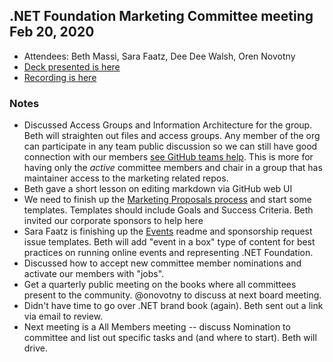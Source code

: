## .NET Foundation Marketing Committee meeting Feb 20, 2020

- Attendees: Beth Massi, Sara Faatz, Dee Dee Walsh, Oren Novotny
- [Deck presented is here](https://dotnetfoundation.sharepoint.com/:p:/r/sites/Marketing/Shared%20Documents/General/Meetings/Committee%20Meeting%202020-2-20/Committee-Marketing-Meeting%202-20-2020.pptx?d=we4efa0562a514edaa97f2f9d800a0ebe&csf=1&e=bKdzhv)
- [Recording is here](https://dotnetfoundation.sharepoint.com/:v:/r/sites/Marketing/Shared%20Documents/General/Meetings/Committee%20Meeting%202020-2-20/Meeting%20in%20_General_%20.mp4?csf=1&e=d1Zgg7)

### Notes
- Discussed Access Groups and Information Architecture for the group. Beth will straighten out files and access groups. Any member of the org can participate in any team public discussion so we can still have good connection with our members [see GitHub teams help](https://help.github.com/en/github/setting-up-and-managing-organizations-and-teams/about-teams#team-visibility). This is more for having only the *active* committee members and chair in a group that has maintainer access to the marketing related repos. 
- Beth gave a short lesson on editing markdown via GitHub web UI
- We need to finish up the [Marketing Proposals process](https://github.com/dotnet-foundation/wg-marketing/blob/master/proposals.md) and start some templates. Templates should include Goals and Success Criteria. Beth invited our corporate sponsors to help here
- Sara Faatz is finishing up the [Events](https://github.com/dotnet-foundation/events) readme and sponsorship request issue templates. Beth will add "event in a box" type of content for best practices on running online events and representing .NET Foundation. 
- Discussed how to accept new committee member nominations and activate our members with "jobs".
- Get a quarterly public meeting on the books where all committees present to the community.  @onovotny to discuss at next board meeting. 
- Didn't have time to go over .NET brand book (again). Beth sent out a link via email to review. 
- Next meeting is a All Members meeting -- discuss Nomination to committee and list out specific tasks and (and where to start). Beth will drive.
